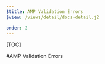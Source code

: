 ```yaml
---
$title: AMP Validation Errors
$view: /views/detail/docs-detail.j2

order: 2
---
```


[TOC]

#AMP Validation Errors
